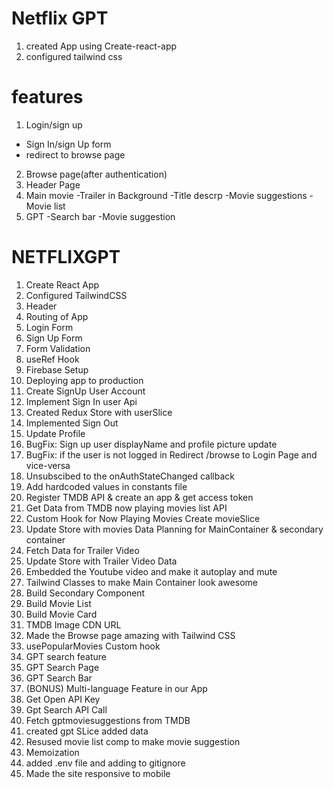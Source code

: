 # Netflix GPT
1. created App using Create-react-app
2. configured tailwind css

# features
1. Login/sign up 
* Sign In/sign Up form
* redirect to browse page

2. Browse page(after authentication)
3. Header Page
4. Main movie
-Trailer in Background
-Title descrp
-Movie suggestions
-Movie list
5. GPT
-Search bar
-Movie suggestion

# NETFLIXGPT
1.	Create React App
2.	Configured TailwindCSS
3.	Header
4.	Routing of App
5.	Login Form
6.	Sign Up Form
7.	Form Validation
8.	useRef Hook
9.	Firebase Setup
10.	Deploying app to production
11.	Create SignUp User Account
12.	Implement Sign In user Api
13.	Created Redux Store with userSlice
14.	Implemented Sign Out
15.	Update Profile
16.	BugFix: Sign up user displayName and profile picture update
17.	BugFix: if the user is not logged in Redirect /browse to Login Page and vice-versa
18.	Unsubscibed to the onAuthStateChanged callback
19. Add hardcoded values in constants file
20. Register TMDB API & create an app & get access token
21. Get Data from TMDB now playing movies list API
22. Custom Hook for Now Playing Movies
Create movieSlice
23. Update Store with movies Data
Planning for MainContainer & secondary container
24. Fetch Data for Trailer Video
25. Update Store with Trailer Video Data
26. Embedded the Youtube video and make it autoplay and mute
27. Tailwind Classes to make Main Container look awesome
28. Build Secondary Component
29. Build Movie List
30. Build Movie Card
31. TMDB Image CDN URL
32. Made the Browse page amazing with Tailwind CSS
33. usePopularMovies Custom hook
34. GPT search feature
35. GPT Search Page
36. GPT Search Bar
37. (BONUS) Multi-language Feature in our App
38. Get Open API Key
39. Gpt Search API Call
40. Fetch gptmoviesuggestions from TMDB
41. created gpt SLice added data
42. Resused movie list comp to make movie suggestion
43. Memoization
44. added .env file and adding to gitignore
45. Made the site responsive to mobile
